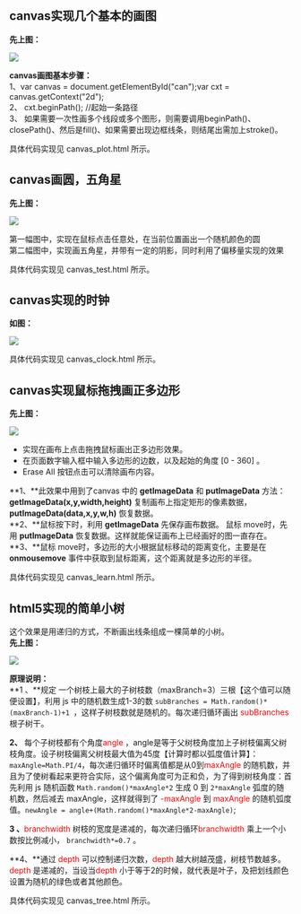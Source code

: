 ## **canvas实现几个基本的画图** ##
**先上图：**

![](http://i.imgur.com/8RPmHZ7.png)

**canvas画图基本步骤：**<br>
1、var canvas = document.getElementById("can");var cxt = canvas.getContext("2d");<br>
2、 cxt.beginPath();                //起始一条路径<br>
3、 如果需要一次性画多个线段或多个图形，则需要调用beginPath()、closePath()、然后是fill()、如果需要出现边框线条，则结尾出需加上stroke()。

具体代码实现见 canvas_plot.html 所示。

## **canvas画圆，五角星** ##
**先上图：**

![](http://i.imgur.com/07hUamq.png)


第一幅图中，实现在鼠标点击任意处，在当前位置画出一个随机颜色的圆<br>
第二幅图中，实现画五角星，并带有一定的阴影，同时利用了偏移量实现的效果

具体代码实现见 canvas_test.html 所示。
## **canvas实现的时钟** ##
**如图：**

![](http://i.imgur.com/kekh8vo.png)

具体代码实现见 canvas_clock.html 所示。

## **canvas实现鼠标拖拽画正多边形** ##
**先上图：**

![](http://i.imgur.com/tLrkD4D.png)<br>

- 实现在画布上点击拖拽鼠标画出正多边形效果。<br>
- 在页面数字输入框中输入多边形的边数，以及起始的角度 [0 - 360] 。<br>
- Erase All 按钮点击可以清除画布内容。<br>

**1、**此效果中用到了canvas 中的 **getImageData** 和 **putImageData** 方法：**getImageData(x,y,width,height)**  复制画布上指定矩形的像素数据， **putImageData(data,x,y,w,h)** 恢复数据。<br>
**2、**鼠标按下时，利用  **getImageData** 先保存画布数据。 鼠标 move时，先用 **putImageData** 恢复数据。这样就能保证画布上已经画好的图一直存在。<br>
**3、**鼠标 move时，多边形的大小根据鼠标移动的距离变化，主要是在 **onmousemove** 事件中获取到鼠标距离，这个距离就是多边形的半径。<br>

具体代码实现见 canvas_learn.html 所示。

## **html5实现的简单小树** ##
这个效果是用递归的方式，不断画出线条组成一棵简单的小树。<br>
**先上图：**

![](http://i.imgur.com/bk0ki8u.png)

**原理说明：**<br>
**1 、**规定 一个树枝上最大的子树枝数（maxBranch=3）三根【这个值可以随便设置】，利用 js 中的随机数生成1-3的数  `subBranches = Math.random()*(maxBranch-1)+1 `，这样子树枝数就是随机的。每次递归循环画出 <span style="color:red">subBranches </span>根子树干。

**2、** 每个子树枝都有个角度<span style="color:red">angle </span>，angle是等于父树枝角度加上子树枝偏离父树枝角度。设子树枝偏离父树枝最大值为45度【计算时都以弧度值计算】： `maxAngle=Math.PI/4`，每次递归循环时偏离值都是从0到<span style="color:red">maxAngle </span>的随机数，并且为了使树看起来更符合实际，这个偏离角度可为正和负，为了得到树枝角度：首先利用 js 随机函数  `Math.random()*maxAngle*2`  生成 0 到 `2*maxAngle` 弧度的随机数，然后减去 maxAngle，这样就得到了 <span style="color:red">-maxAngle </span>到<span style="color:red"> maxAngle </span>的随机弧度值。`newAngle = angle+(Math.random()*maxAngle*2-maxAngle)`;

**3 、**<span style="color:red">branchwidth</span> 树枝的宽度是递减的，每次递归循环<span style="color:red">branchwidth </span>乘上一个小数按比例减小， `branchwidth*=0.7` 。

**4、**通过 <span style="color:red">depth </span>可以控制递归次数，<span style="color:red">depth </span> 越大树越茂盛，树枝节数越多。<span style="color:red">depth </span> 是递减的，当设当<span style="color:red">depth</span> 小于等于2的时候，就代表是叶子，及把划线颜色设置为随机的绿色或者其他颜色。 

具体代码实现见 canvas_tree.html 所示。